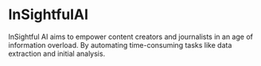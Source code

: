 # InSightfulAI
InSightful AI aims to empower content creators and journalists in an age of information overload. By automating time-consuming tasks like data extraction and initial analysis.

